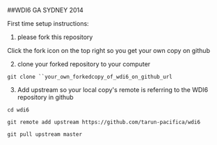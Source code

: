 ##WDI6 GA SYDNEY 2014

First time setup instructions:

1. please fork this repository

Click the fork icon on the top right so you get your own copy on github

2. clone your forked repository to your computer

`git clone ``your_own_forkedcopy_of_wdi6_on_github_url`

3. Add upstream so your local copy's remote is referring to the WDI6 repository in github

`cd wdi6`

`git remote add upstream https://github.com/tarun-pacifica/wdi6`

`git pull upstream master`
